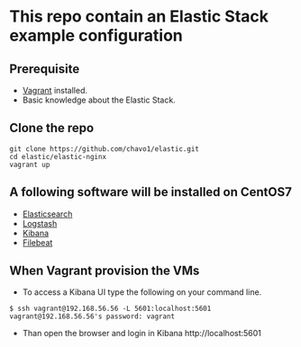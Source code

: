 # This repo contain an Elastic Stack example configuration

## Prerequisite

- [Vagrant](https://www.vagrantup.com/) installed.
- Basic knowledge about the Elastic Stack.

## Clone the repo

```
git clone https://github.com/chavo1/elastic.git
cd elastic/elastic-nginx
vagrant up
```
## A following software will be installed on CentOS7 
- [Elasticsearch](https://www.elastic.co/products/elasticsearch)
- [Logstash](https://www.elastic.co/products/logstash)
- [Kibana](https://www.elastic.co/products/kibana)
- [Filebeat](https://www.elastic.co/products/beats/filebeat)


## When Vagrant provision the VMs

- To access a Kibana UI type the following on your command line.

```
$ ssh vagrant@192.168.56.56 -L 5601:localhost:5601
vagrant@192.168.56.56's password: vagrant
```
- Than open the browser and login in Kibana http://localhost:5601
